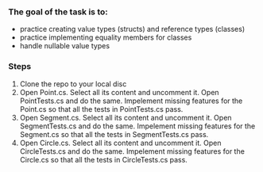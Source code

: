 ### The goal of the task is to:
- practice creating value types (structs) and reference types (classes)
- practice implementing equality members for classes
- handle nullable value types

### Steps
1. Clone the repo to your local disc
2. Open Point.cs. Select all its content and uncomment it. Open PointTests.cs and do the same. Impelement missing features for the Point.cs so that all the tests in PointTests.cs pass.
3. Open Segment.cs. Select all its content and uncomment it. Open SegmentTests.cs and do the same. Impelement missing features for the Segment.cs so that all the tests in SegmentTests.cs pass.
4. Open Circle.cs. Select all its content and uncomment it. Open CircleTests.cs and do the same. Impelement missing features for the Circle.cs so that all the tests in CircleTests.cs pass.
